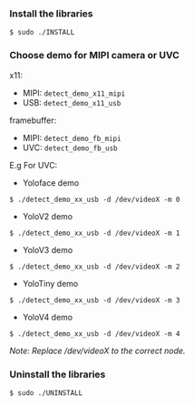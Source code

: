### Install the libraries

```
$ sudo ./INSTALL
```

### Choose demo for MIPI camera or UVC

x11:

* MIPI: `detect_demo_x11_mipi`
* USB: `detect_demo_x11_usb`

framebuffer:

* MIPI: `detect_demo_fb_mipi`
* UVC: `detect_demo_fb_usb`


E.g For UVC:

* Yoloface demo

```
$ ./detect_demo_xx_usb -d /dev/videoX -m 0
```

* YoloV2 demo

```
$ ./detect_demo_xx_usb -d /dev/videoX -m 1
```

* YoloV3 demo

```
$ ./detect_demo_xx_usb -d /dev/videoX -m 2
```

* YoloTiny demo

```
$ ./detect_demo_xx_usb -d /dev/videoX -m 3
```

* YoloV4 demo

```
$ ./detect_demo_xx_usb -d /dev/videoX -m 4
```
*Note: Replace /dev/videoX to the correct node.*

### Uninstall the libraries

```
$ sudo ./UNINSTALL
```

